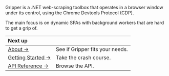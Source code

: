 Gripper is a .NET web-scraping toolbox that operates in a browser window under its control, using the Chrome Devtools Protocol (CDP).

The main focus is on dynamic SPAs with background workers that are hard to get a grip of.

| Next up | |
| :--- | :--- |
| [About&nbsp;→](about) | See if Gripper fits your needs. |
| [Getting&nbsp;Started&nbsp;→](quickstart.md) | Take the crash course.|
| [API&nbsp;Reference&nbsp;→](api/Gripper_WebClient.md) |Browse the API. |